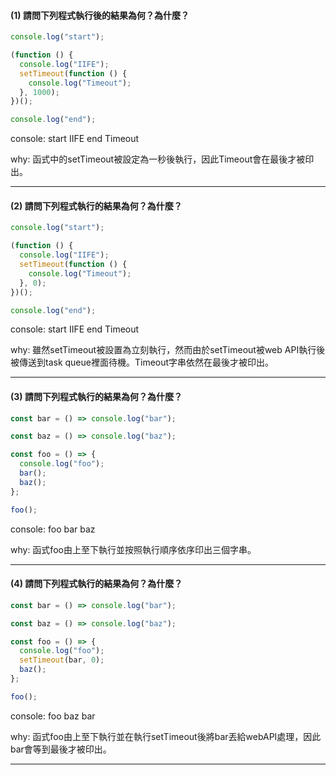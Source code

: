 #### (1) 請問下列程式執行後的結果為何？為什麼？

```javascript
console.log("start");

(function () {
  console.log("IIFE");
  setTimeout(function () {
    console.log("Timeout");
  }, 1000);
})();

console.log("end");
```

console:
  start
  IIFE
  end
  Timeout

why:
  函式中的setTimeout被設定為一秒後執行，因此Timeout會在最後才被印出。

---

#### (2) 請問下列程式執行的結果為何？為什麼？

```javascript
console.log("start");

(function () {
  console.log("IIFE");
  setTimeout(function () {
    console.log("Timeout");
  }, 0);
})();

console.log("end");
```

console:
  start
  IIFE
  end
  Timeout

why:
  雖然setTimeout被設置為立刻執行，然而由於setTimeout被web API執行後被傳送到task queue裡面待機。Timeout字串依然在最後才被印出。

---

#### (3) 請問下列程式執行的結果為何？為什麼？

```javascript
const bar = () => console.log("bar");

const baz = () => console.log("baz");

const foo = () => {
  console.log("foo");
  bar();
  baz();
};

foo();
```

console:
  foo
  bar
  baz

why:
  函式foo由上至下執行並按照執行順序依序印出三個字串。

---

#### (4) 請問下列程式執行的結果為何？為什麼？

```javascript
const bar = () => console.log("bar");

const baz = () => console.log("baz");

const foo = () => {
  console.log("foo");
  setTimeout(bar, 0);
  baz();
};

foo();
```

console:
  foo
  baz
  bar

why:
  函式foo由上至下執行並在執行setTimeout後將bar丟給webAPI處理，因此bar會等到最後才被印出。

---